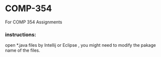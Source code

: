 # COMP-354
For COMP 354 Assignments

### instructions:
open *.java files by Intellij or Eclipse , you might need to modify the pakage name of the files.
